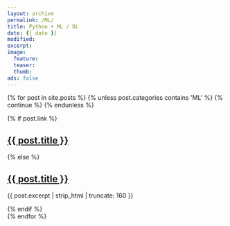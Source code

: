 ```yaml
---
layout: archive
permalink: /ML/
title: Python + ML / DL
date: {{ date }}
modified:
excerpt:
image:
  feature:
  teaser:
  thumb:
ads: false  
---
```

{% for post in site.posts %}
	{% unless post.categories contains 'ML' %}
		{% continue %}
	{% endunless %}
  <article>
    {% if post.link %}
      <h2 class="link-post"><a href="{{ site.url }}{{ post.url }}" title="{{ post.title }}">{{ post.title }}</a> <a href="{{ post.link }}" target="_blank" title="{{ post.title }}"><i class="fa fa-link"></i></a></h2>
    {% else %}
      <h2><a href="{{ site.url }}{{ post.url }}" title="{{ post.title }}">{{ post.title }}</a></h2>
      <p>{{ post.excerpt | strip_html | truncate: 160 }}</p>
    {% endif %}
  </article>
{% endfor %}